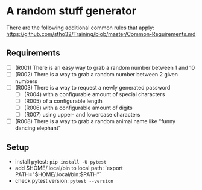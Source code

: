 # A random stuff generator

There are the following additional common rules that apply: 
https://github.com/stho32/Training/blob/master/Common-Requirements.md

## Requirements

- [ ] (R001) There is an easy way to grab a random number between 1 and 10
- [ ] (R002) There is a way to grab a random number between 2 given numbers
- [ ] (R003) There is a way to request a newly generated password
  - [ ] (R004) with a configurable amount of special characters
  - [ ] (R005) of a configurable length
  - [ ] (R006) with a configurable amount of digits
  - [ ] (R007) using upper- and lowercase characters
- [ ] (R008) There is a way to grab a random animal name like "funny dancing elephant"

## Setup

- install pytest: `pip install -U pytest`
- add $HOME/.local/bin to local path: `export PATH="$HOME/.local/bin:$PATH"`
- check pytest version: `pytest --version`
